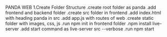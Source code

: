 PANDA WEB
1.Create Folder Structure 
   .create root folder as panda
   .add frontend and backend folder
   .create src folder in frontend
   .add index.html with heading panda in src
   .add app.js with routes of web
   .create static folder with images, css, js
   .run npm init in frontend folder
   .npm install live-server
   .add start command as live-server src --verbose
   .run npm start